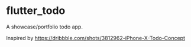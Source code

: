 # flutter_todo

A showcase/portfolio todo app.

Inspired by https://dribbble.com/shots/3812962-iPhone-X-Todo-Concept